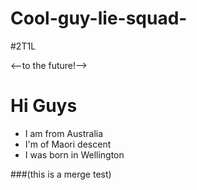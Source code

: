 # Cool-guy-lie-squad-
#2T1L

<--to the future!-->

# Hi Guys

- I am from Australia
- I'm of Maori descent 
- I was born in Wellington 

###(this is a merge test)
